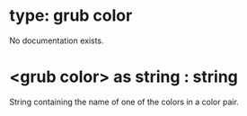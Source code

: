 # type: grub color

No documentation exists.

# &lt;grub color&gt; as string : string

String containing the name of one of the colors in a color pair.
